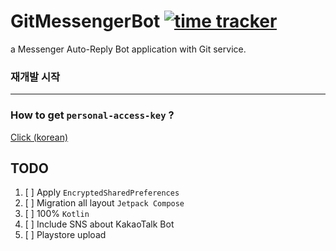 # GitMessengerBot [![time tracker](https://wakatime.com/badge/github/sungbin5304/GitMessengerBot.svg)](https://wakatime.com/badge/github/sungbin5304/GitMessengerBot)
a Messenger Auto-Reply Bot application with Git service.

### 재개발 시작

-----

### How to get `personal-access-key` ?
[Click (korean)](https://github.com/sungbin5304/GitMessengerBot/blob/master/get-personal-access-key.md)

## TODO
1. [ ] Apply `EncryptedSharedPreferences`
2. [ ] Migration all layout `Jetpack Compose`
3. [ ] 100% `Kotlin`
4. [ ] Include SNS about KakaoTalk Bot
5. [ ] Playstore upload
